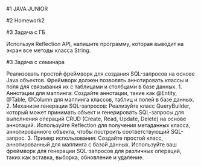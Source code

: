 #1 JAVA JUNIOR 

#2 Homework2

#3 Задача с ГБ

Используя Reflection API, напишите программу, которая выводит на экран все методы класса String.

#3 Задача с семинара

Реализовать простой фреймворк для создания SQL-запросов на основе Java объектов. Фреймворк должен позволять аннотировать классы и поля для связывания их с таблицами и столбцами в базе данных.
        1. Аннотации для маппинга:
            Создайте аннотации, такие как @Entity, @Table, @Column для маппинга классов, таблиц и полей в базе данных.
        2. Механизм генерации SQL-запросов:
            Реализуйте класс QueryBuilder, который может принимать объект и генерировать SQL-запросы для выполнения операций CRUD (Create, Read, Update, Delete) на основе аннотаций.
            Используйте Reflection для получения метаданных класса, аннотированного объекта, чтобы построить соответствующий SQL-запрос.
        3. Пример использования:
            Создайте простой класс, аннотированный для маппинга с базой данных.
            Используйте ваш фреймворк для генерации SQL-запросов для различных операций, таких как вставка, выборка, обновление и удаление.
